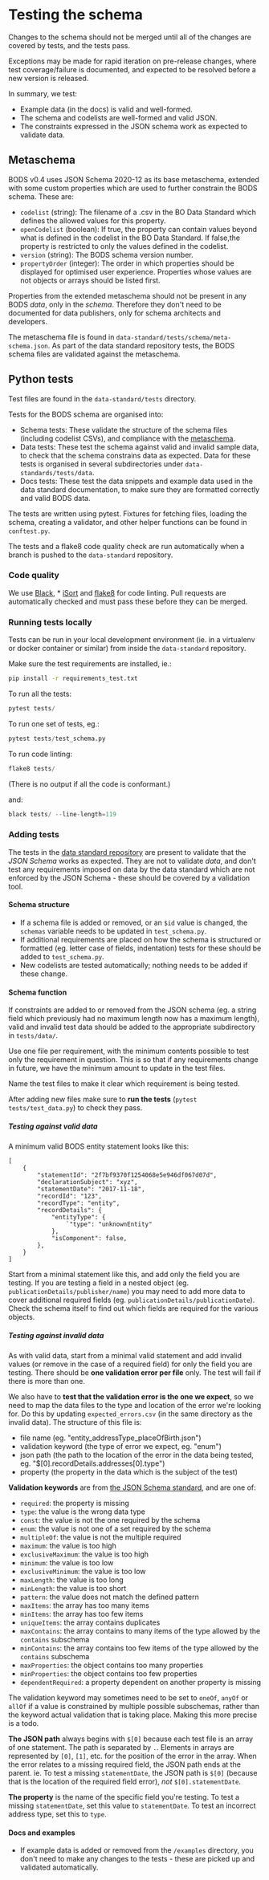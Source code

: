 # Testing the schema

Changes to the schema should not be merged until all of the changes are covered by tests, and the tests pass.

Exceptions may be made for rapid iteration on pre-release changes, where test coverage/failure is documented, and expected to be resolved before a new version is released.

In summary, we test:

* Example data (in the docs) is valid and well-formed.
* The schema and codelists are well-formed and valid JSON.
* The constraints expressed in the JSON schema work as expected to validate data.

## Metaschema

BODS v0.4 uses JSON Schema 2020-12 as its base metaschema, extended with some custom properties which are used to further constrain the BODS schema. These are:

* `codelist` (string): The filename of a .csv in the BO Data Standard which defines the allowed values for this property.
* `openCodelist` (boolean): If true, the property can contain values beyond what is defined in the codelist in the BO Data Standard. If false,the property is restricted to only the values defined in the codelist.
* `version` (string): The BODS schema version number.
* `propertyOrder` (integer): The order in which properties should be displayed for optimised user experience. Properties whose values are not objects or arrays should be listed first.

Properties from the extended metaschema should not be present in any BODS _data_, only in the _schema_. Therefore they don't need to be documented for data publishers, only for schema architects and developers.

The metaschema file is found in `data-standard/tests/schema/meta-schema.json`. As part of the data standard repository tests, the BODS schema files are validated against the metaschema.

## Python tests

Test files are found in the `data-standard/tests` directory.

Tests for the BODS schema are organised into:

* Schema tests: These validate the structure of the schema files (including codelist CSVs), and compliance with the [metaschema](#metaschema).
* Data tests: These test the schema against valid and invalid sample data, to check that the schema constrains data as expected. Data for these tests is organised in several subdirectories under `data-standards/tests/data`.
* Docs tests: These test the data snippets and example data used in the data standard documentation, to make sure they are formatted correctly and valid BODS data.

The tests are written using pytest. Fixtures for fetching files, loading the schema, creating a validator, and other helper functions can be found in `conftest.py`.

The tests and a flake8 code quality check are run automatically when a branch is pushed to the `data-standard` repository.

### Code quality

We use  [Black](https://pypi.org/project/black/), * [iSort](https://pypi.org/project/isort/) and [flake8](https://pypi.org/project/flake8/) for code linting. Pull requests are automatically checked and must pass these before they can be merged.

### Running tests locally

Tests can be run in your local development environment (ie. in a virtualenv or docker container or similar) from inside the `data-standard` repository.

Make sure the test requirements are installed, ie.:

```bash
pip install -r requirements_test.txt
```

To run all the tests:

```python
pytest tests/
```

To run one set of tests, eg.:

```python
pytest tests/test_schema.py
```

To run code linting:

```python
flake8 tests/
```

(There is no output if all the code is conformant.)

and:

```python
black tests/ --line-length=119
```

### Adding tests

The tests in the [data standard repository](https://github.com/openownership/data-standard) are present to validate that the _JSON Schema_ works as expected. They are not to validate _data_, and don't test any requirements imposed on data by the data standard which are not enforced by the JSON Schema - these should be covered by a validation tool.

#### Schema structure

* If a schema file is added or removed, or an `$id` value is changed, the `schemas` variable needs to be updated in `test_schema.py`.
* If additional requirements are placed on how the schema is structured or formatted (eg. letter case of fields, indentation) tests for these should be added to `test_schema.py`.
* New codelists are tested automatically; nothing needs to be added if these change.

#### Schema function

If constraints are added to or removed from the JSON schema (eg. a string field which previously had no maximum length now has a maximum length), valid and invalid test data should be added to the appropriate subdirectory in `tests/data/`.

Use one file per requirement, with the minimum contents possible to test only the requirement in question. This is so that if any requirements change in future, we have the minimum amount to update in the test files.

Name the test files to make it clear which requirement is being tested.

After adding new files make sure to **run the tests** (`pytest tests/test_data.py`) to check they pass.

##### Testing against valid data

A minimum valid BODS entity statement looks like this:

```
[
    {
        "statementId": "2f7bf9370f1254068e5e946df067d07d",
        "declarationSubject": "xyz",
        "statementDate": "2017-11-18",
        "recordId": "123",
        "recordType": "entity",
        "recordDetails": {
            "entityType": {
                `"type": "unknownEntity"
            },
            "isComponent": false,
        },
    }
]
```

Start from a minimal statement like this, and add only the field you are testing. If you are testing a field in a nested object (eg. `publicationDetails/publisher/name`) you may need to add more data to cover additional required fields (eg. `publicationDetails/publicationDate`). Check the schema itself to find out which fields are required for the various objects.

##### Testing against invalid data

As with valid data, start from a minimal valid statement and add invalid values (or remove in the case of a required field) for only the field you are testing. There should be **one validation error per file** only. The test will fail if there is more than one.

We also have to **test that the validation error is the one we expect**, so we need to map the data files to the type and location of the error we're looking for. Do this by updating `expected_errors.csv` (in the same directory as the invalid data). The structure of this file is:

* file name (eg. "entity_addressType_placeOfBirth.json")
* validation keyword (the type of error we expect, eg. "enum")
* json path (the path to the location of the error in the data being tested, eg. "$[0].recordDetails.addresses[0].type")
* property (the property in the data which is the subject of the test)

**Validation keywords** are from [the JSON Schema standard](https://json-schema.org/draft/2020-12/meta/validation), and are one of:

* `required`: the property is missing
* `type`: the value is the wrong data type
* `const`: the value is not the one required by the schema
* `enum`: the value is not one of a set required by the schema
* `multipleOf`: the value is not the multiple required
* `maximum`: the value is too high
* `exclusiveMaximum`: the value is too high
* `minimum`: the value is too low
* `exclusiveMinimum`: the value is too low
* `maxLength`: the value is too long
* `minLength`: the value is too short
* `pattern`: the value does not match the defined pattern
* `maxItems`: the array has too many items
* `minItems`: the array has too few items
* `uniqueItems`: the array contains duplicates
* `maxContains`: the array contains to many items of the type allowed by the `contains` subschema
* `minContains`: the array contains too few items of the type allowed by the `contains` subschema
* `maxProperties`: the object contains too many properties
* `minProperties`: the object contains too few properties
* `dependentRequired`: a property dependent on another property is missing

The validation keyword may sometimes need to be set to `oneOf`, `anyOf` or `allOf` if a value is constrained by multiple possible subschemas, rather than the keyword actual validation that is taking place. Making this more precise is a todo.

**The JSON path** always begins with `$[0]` because each test file is an array of one statement. The path is separated by `.`. Elements in arrays are represented by `[0]`, `[1]`, etc. for the position of the error in the array. When the error relates to a missing required field, the JSON path ends at the parent. ie. To test a missing `statementDate`, the JSON path is `$[0]` (because that is the location of the required field error), _not_ `$[0].statementDate`.

**The property** is the name of the specific field you're testing. To test a missing `statementDate`, set this value to `statementDate`. To test an incorrect address type, set this to `type`.

#### Docs and examples

* If example data is added or removed from the `/examples` directory, you don't need to make any changes to the tests - these are picked up and validated automatically.
